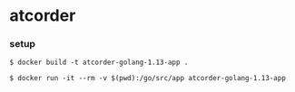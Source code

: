 # atcorder

### setup
```
$ docker build -t atcorder-golang-1.13-app .
```
```
$ docker run -it --rm -v $(pwd):/go/src/app atcorder-golang-1.13-app
```

